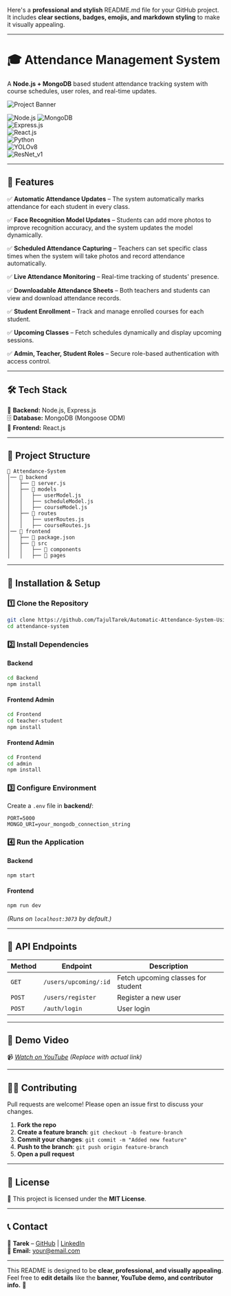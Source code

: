 Here's a **professional and stylish** README.md file for your GitHub project. It includes **clear sections, badges, emojis, and markdown styling** to make it visually appealing.  

---

# **🎓 Attendance Management System**  
A **Node.js + MongoDB** based student attendance tracking system with course schedules, user roles, and real-time updates.

![Project Banner](https://www.vervelogic.com/blog/wp-content/uploads/2020/07/Face-Recognition-Automatic-Attendance-System.png)  


![Node.js](https://img.shields.io/badge/Node.js-18.x-brightgreen?style=for-the-badge&logo=node.js) 
![MongoDB](https://img.shields.io/badge/MongoDB-6.x-green?style=for-the-badge&logo=mongodb)  
![Express.js](https://img.shields.io/badge/Express.js-4.x-blue?style=for-the-badge)  
![React.js](https://img.shields.io/badge/React.js-18.x-blue?style=for-the-badge&logo=react)  
![Python](https://img.shields.io/badge/Python-3.x-yellow?style=for-the-badge&logo=python)  
![YOLOv8](https://img.shields.io/badge/YOLOv8-Face%20Detection-red?style=for-the-badge)  
![ResNet_v1](https://img.shields.io/badge/ResNet_v1-Face%20Recognition-orange?style=for-the-badge)  


---

## **📌 Features**
✅ **Automatic Attendance Updates** – The system automatically marks attendance for each student in every class.  

✅ **Face Recognition Model Updates** – Students can add more photos to improve recognition accuracy, and the system updates the model dynamically.  

✅ **Scheduled Attendance Capturing** – Teachers can set specific class times when the system will take photos and record attendance automatically.  

✅ **Live Attendance Monitoring** – Real-time tracking of students' presence.  

✅ **Downloadable Attendance Sheets** – Both teachers and students can view and download attendance records.  

✅ **Student Enrollment** – Track and manage enrolled courses for each student.  

✅ **Upcoming Classes** – Fetch schedules dynamically and display upcoming sessions.  

✅ **Admin, Teacher, Student Roles** – Secure role-based authentication with access control.  
    

---

## **🛠 Tech Stack**
🚀 **Backend:** Node.js, Express.js  
🗄 **Database:** MongoDB (Mongoose ODM)  
🎨 **Frontend:** React.js

---

## **📂 Project Structure**
```
📂 Attendance-System
│── 📁 backend
│   ├── 📄 server.js
│   ├── 📂 models
│   │   ├── userModel.js
│   │   ├── scheduleModel.js
│   │   ├── courseModel.js
│   ├── 📂 routes
│   │   ├── userRoutes.js
│   │   ├── courseRoutes.js
│── 📁 frontend
│   ├── 📄 package.json
│   ├── 📂 src
│   │   ├── 📂 components
│   │   ├── 📂 pages

```

---

## **🚀 Installation & Setup**
### **1️⃣ Clone the Repository**
```sh
git clone https://github.com/TajulTarek/Automatic-Attendance-System-Using-Face-Recognition.git
cd attendance-system
```

### **2️⃣ Install Dependencies**
#### **Backend**
```sh
cd Backend
npm install
```

#### **Frontend Admin**
```sh
cd Frontend
cd teacher-student
npm install
```

#### **Frontend Admin**
```sh
cd Frontend
cd admin
npm install
```

### **3️⃣ Configure Environment**
Create a `.env` file in **backend/**:
```env
PORT=5000
MONGO_URI=your_mongodb_connection_string
```

### **4️⃣ Run the Application**
#### **Backend**
```sh
npm start
```
#### **Frontend**
```sh
npm run dev
```
*(Runs on `localhost:3073` by default.)*

---

## **🔗 API Endpoints**
| **Method** | **Endpoint**               | **Description**                |
|-----------|--------------------------|-------------------------------|
| `GET`     | `/users/upcoming/:id`    | Fetch upcoming classes for student |
| `POST`    | `/users/register`        | Register a new user |
| `POST`    | `/auth/login`            | User login |

---

## **🎥 Demo Video**
📹 *[Watch on YouTube](https://youtu.be/example)* *(Replace with actual link)*  

---

## **👨‍💻 Contributing**
Pull requests are welcome! Please open an issue first to discuss your changes.

1. **Fork the repo**
2. **Create a feature branch**: `git checkout -b feature-branch`
3. **Commit your changes**: `git commit -m "Added new feature"`
4. **Push to the branch**: `git push origin feature-branch`
5. **Open a pull request**

---

## **📜 License**
📄 This project is licensed under the **MIT License**.

---

## **📞 Contact**
💬 **Tarek** – [GitHub](https://github.com/yourusername) | [LinkedIn](https://linkedin.com/in/yourname)  
📧 **Email:** your@email.com  

---

This README is designed to be **clear, professional, and visually appealing**. Feel free to **edit details** like the **banner, YouTube demo, and contributor info.** 🚀
